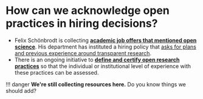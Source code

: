 # How can we acknowledge open practices in hiring decisions?

* Felix Schönbrodt is collecting [**academic job offers that mentioned open science**](https://osf.io/7jbnt/). His department has instituted a hiring policy that [asks for plans and previous experience around transparent research](http://www.nicebread.de/open-science-hiring-policy-lmu/).
* There is an ongoing initiative to [**define and certify open research practices**](https://docs.google.com/document/d/1ty43Syw0Flkh8ncjW8MZArIkvYe8hLwwhLlIwbtSk_Y/edit) so that the individual or institutional level of experience with these practices can be assessed.

!!! danger
    **We're still collecting resources here.** Do you know things we should add?
